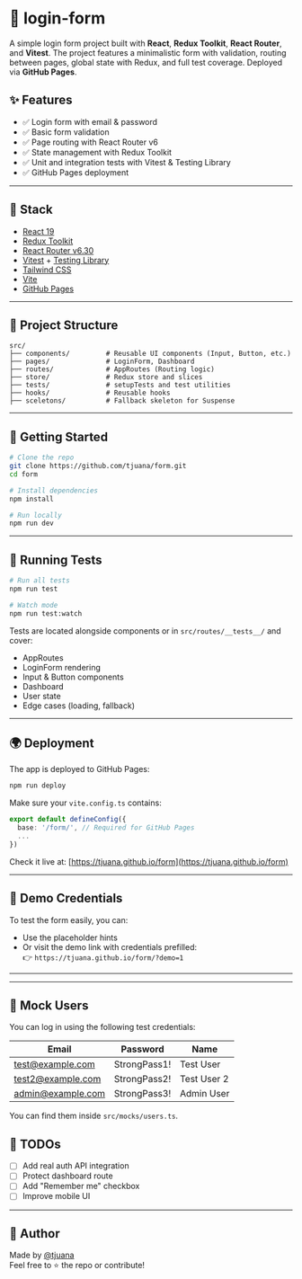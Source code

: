# 🧪 login-form

A simple login form project built with **React**, **Redux Toolkit**, **React Router**, and **Vitest**. The project features a minimalistic form with validation, routing between pages, global state with Redux, and full test coverage. Deployed via **GitHub Pages**.

## ✨ Features

- ✅ Login form with email & password
- ✅ Basic form validation
- ✅ Page routing with React Router v6
- ✅ State management with Redux Toolkit
- ✅ Unit and integration tests with Vitest & Testing Library
- ✅ GitHub Pages deployment

---

## 🔧 Stack

- [React 19](https://react.dev/)
- [Redux Toolkit](https://redux-toolkit.js.org/)
- [React Router v6.30](https://reactrouter.com/en/main)
- [Vitest](https://vitest.dev/) + [Testing Library](https://testing-library.com/)
- [Tailwind CSS](https://tailwindcss.com/)
- [Vite](https://vitejs.dev/)
- [GitHub Pages](https://pages.github.com/)

---

## 📂 Project Structure

```
src/
├── components/         # Reusable UI components (Input, Button, etc.)
├── pages/              # LoginForm, Dashboard
├── routes/             # AppRoutes (Routing logic)
├── store/              # Redux store and slices
├── tests/              # setupTests and test utilities
├── hooks/              # Reusable hooks
├── sceletons/          # Fallback skeleton for Suspense
```

---

## 🚀 Getting Started

```bash
# Clone the repo
git clone https://github.com/tjuana/form.git
cd form

# Install dependencies
npm install

# Run locally
npm run dev
```

---

## 🧪 Running Tests

```bash
# Run all tests
npm run test

# Watch mode
npm run test:watch
```

Tests are located alongside components or in `src/routes/__tests__/` and cover:

- AppRoutes
- LoginForm rendering
- Input & Button components
- Dashboard
- User state
- Edge cases (loading, fallback)

---

## 🌍 Deployment

The app is deployed to GitHub Pages:

```bash
npm run deploy
```

Make sure your `vite.config.ts` contains:

```ts
export default defineConfig({
  base: '/form/', // Required for GitHub Pages
  ...
})
```

Check it live at: [https://tjuana.github.io/form](https://tjuana.github.io/form)

---

## 🔑 Demo Credentials

To test the form easily, you can:

- Use the placeholder hints
- Or visit the demo link with credentials prefilled:  
  👉 `https://tjuana.github.io/form/?demo=1`

---

---

## 🧪 Mock Users

You can log in using the following test credentials:

| Email              | Password       | Name        |
|-------------------|----------------|-------------|
| test@example.com  | StrongPass1!   | Test User   |
| test2@example.com | StrongPass2!   | Test User 2 |
| admin@example.com | StrongPass3!   | Admin User  |

You can find them inside `src/mocks/users.ts`.

## 📌 TODOs

- [ ] Add real auth API integration
- [ ] Protect dashboard route
- [ ] Add "Remember me" checkbox
- [ ] Improve mobile UI

---

## 🧠 Author

Made by [@tjuana](https://github.com/tjuana)  
Feel free to ⭐ the repo or contribute!
